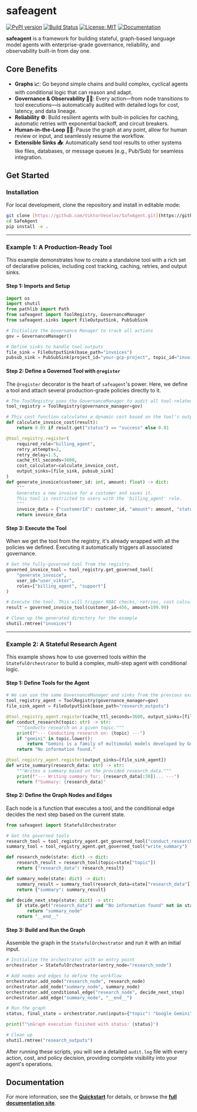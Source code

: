 # safeagent

[![PyPI version](https://badge.fury.io/py/safeagent.svg)](https://badge.fury.io/py/safeagent)
[![Build Status](https://github.com/ViktorVeselov/SafeAgent/actions/workflows/publish-to-pypi.yml/badge.svg)](https://github.com/ViktorVeselov/SafeAgent/actions/workflows/publish-to-pypi.yml)
[![License: MIT](https://img.shields.io/badge/License-MIT-yellow.svg)](https://opensource.org/licenses/MIT)
[![Documentation](https://img.shields.io/badge/docs-latest-blue.svg)](https://viktorveselov.github.io/SafeAgent/)

**safeagent** is a framework for building stateful, graph-based language model agents with enterprise-grade governance, reliability, and observability built-in from day one.

## Core Benefits

* **Graphs 📈**: Go beyond simple chains and build complex, cyclical agents with conditional logic that can reason and adapt.
* **Governance & Observability 🕵️‍♀️**: Every action—from node transitions to tool executions—is automatically audited with detailed logs for cost, latency, and data lineage.
* **Reliability ⚙️**: Build resilient agents with built-in policies for caching, automatic retries with exponential backoff, and circuit breakers.
* **Human-in-the-Loop 🧑‍💻**: Pause the graph at any point, allow for human review or input, and seamlessly resume the workflow.
* **Extensible Sinks 📤**: Automatically send tool results to other systems like files, databases, or message queues (e.g., Pub/Sub) for seamless integration.

## Get Started

### Installation

For local development, clone the repository and install in editable mode:

```bash
git clone [https://github.com/ViktorVeselov/SafeAgent.git](https://github.com/ViktorVeselov/SafeAgent.git)
cd SafeAgent
pip install -e .
```


-----

### Example 1: A Production-Ready Tool

This example demonstrates how to create a standalone tool with a rich set of declarative policies, including cost tracking, caching, retries, and output sinks.

#### Step 1: Imports and Setup

```python
import os
import shutil
from pathlib import Path
from safeagent import ToolRegistry, GovernanceManager
from safeagent.sinks import FileOutputSink, PubSubSink

# Initialize the Governance Manager to track all actions
gov = GovernanceManager()

# Define sinks to handle tool outputs
file_sink = FileOutputSink(base_path="invoices")
pubsub_sink = PubSubSink(project_id="your-gcp-project", topic_id="invoice-notifications")
```


#### Step 2: Define a Governed Tool with `@register`

The `@register` decorator is the heart of `safeagent`'s power. Here, we define a tool and attach several production-grade policies directly to it.

```python
# The ToolRegistry uses the GovernanceManager to audit all tool-related actions.
tool_registry = ToolRegistry(governance_manager=gov)

# This cost function calculates a dynamic cost based on the tool's output.
def calculate_invoice_cost(result):
    return 0.05 if result.get("status") == "success" else 0.01

@tool_registry.register(
    required_role="billing_agent",
    retry_attempts=2,
    retry_delay=1.5,
    cache_ttl_seconds=3600,
    cost_calculator=calculate_invoice_cost,
    output_sinks=[file_sink, pubsub_sink]
)
def generate_invoice(customer_id: int, amount: float) -> dict:
    """
    Generates a new invoice for a customer and saves it.
    This tool is restricted to users with the 'billing_agent' role.
    """
    invoice_data = {"customerId": customer_id, "amount": amount, "status": "success"}
    return invoice_data
```


#### Step 3: Execute the Tool

When we get the tool from the registry, it's already wrapped with all the policies we defined. Executing it automatically triggers all associated governance.

```python
# Get the fully-governed tool from the registry.
governed_invoice_tool = tool_registry.get_governed_tool(
    "generate_invoice", 
    user_id="user_viktor", 
    roles=["billing_agent", "support"]
)

# Execute the tool. This will trigger RBAC checks, retries, cost calculation, and sinks.
result = governed_invoice_tool(customer_id=456, amount=199.99)

# Clean up the generated directory for the example
shutil.rmtree("invoices")
```


-----

### Example 2: A Stateful Research Agent

This example shows how to use governed tools within the `StatefulOrchestrator` to build a complex, multi-step agent with conditional logic.

#### Step 1: Define Tools for the Agent

```python
# We can use the same GovernanceManager and sinks from the previous example
tool_registry_agent = ToolRegistry(governance_manager=gov)
file_sink_agent = FileOutputSink(base_path="research_outputs")

@tool_registry_agent.register(cache_ttl_seconds=3600, output_sinks=[file_sink_agent])
def conduct_research(topic: str) -> str:
    """Conducts research on a given topic."""
    print(f"--- Conducting research on: {topic} ---")
    if "gemini" in topic.lower():
        return "Gemini is a family of multimodal models developed by Google."
    return "No information found."

@tool_registry_agent.register(output_sinks=[file_sink_agent])
def write_summary(research_data: str) -> str:
    """Writes a summary based on the provided research data."""
    print(f"--- Writing summary for: {research_data[:30]}... ---")
    return f"Summary: {research_data}"
```


#### Step 2: Define the Graph Nodes and Edges

Each node is a function that executes a tool, and the conditional edge decides the next step based on the current state.

```python
from safeagent import StatefulOrchestrator

# Get the governed tools
research_tool = tool_registry_agent.get_governed_tool("conduct_research")
summary_tool = tool_registry_agent.get_governed_tool("write_summary")

def research_node(state: dict) -> dict:
    research_result = research_tool(topic=state["topic"])
    return {"research_data": research_result}

def summary_node(state: dict) -> dict:
    summary_result = summary_tool(research_data=state["research_data"])
    return {"summary": summary_result}

def decide_next_step(state: dict) -> str:
    if state.get("research_data") and "No information found" not in state["research_data"]:
        return "summary_node"
    return "__end__"
```


#### Step 3: Build and Run the Graph

Assemble the graph in the `StatefulOrchestrator` and run it with an initial input.

```python
# Initialize the orchestrator with an entry point
orchestrator = StatefulOrchestrator(entry_node="research_node")

# Add nodes and edges to define the workflow
orchestrator.add_node("research_node", research_node)
orchestrator.add_node("summary_node", summary_node)
orchestrator.add_conditional_edge("research_node", decide_next_step)
orchestrator.add_edge("summary_node", "__end__")

# Run the graph
status, final_state = orchestrator.run(inputs={"topic": "Google Gemini"})

print(f"\nGraph execution finished with status: {status}")

# Clean up
shutil.rmtree("research_outputs")
```


After running these scripts, you will see a detailed `audit.log` file with every action, cost, and policy decision, providing complete visibility into your agent's operations.

## Documentation

For more information, see the **[Quickstart](https://viktorveselov.github.io/SafeAgent/quickstart/)** for details, or browse the **[full documentation site](https://viktorveselov.github.io/SafeAgent/)**.
